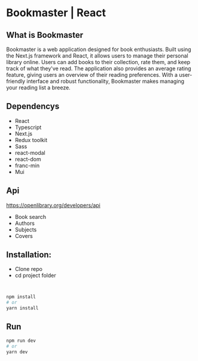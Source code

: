 # Bookmaster  |  React 

## What is Bookmaster
Bookmaster is a web application designed for book enthusiasts.
Built using the Next.js framework and React, it allows users to manage their personal library online.
Users can add books to their collection, rate them, and keep track of what they've read.
The application also provides an average rating feature, giving users an overview of their reading preferences. 
With a user-friendly interface and robust functionality, Bookmaster makes managing your reading list a breeze.

## Dependencys

- React
- Typescript
- Next.js
- Redux toolkit
- Sass
- react-modal
- react-dom
- franc-min
- Mui

## Api
https://openlibrary.org/developers/api

- Book search
- Authors
- Subjects
- Covers 

## Installation:

- Clone repo
- cd project folder

```bash


npm install
# or
yarn install

```

## Run

```bash
npm run dev
# or
yarn dev
```
